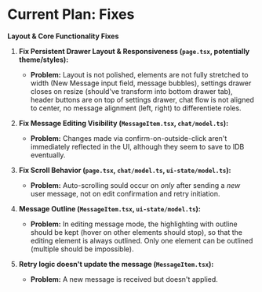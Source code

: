 # Current Plan: Fixes

**Layout & Core Functionality Fixes**

1.  **Fix Persistent Drawer Layout & Responsiveness (`page.tsx`, potentially theme/styles):**

    - **Problem:** Layout is not polished, elements are not fully stretched to width (New Message input field, message bubbles), settings drawer closes on resize (should've transform into bottom drawer tab), header buttons are on top of settings drawer, chat flow is not aligned to center, no message alignment (left, right) to differentiete roles.

2.  **Fix Message Editing Visibility (`MessageItem.tsx`, `chat/model.ts`):**

    - **Problem:** Changes made via confirm-on-outside-click aren't immediately reflected in the UI, although they seem to save to IDB eventually.

3.  **Fix Scroll Behavior (`page.tsx`, `chat/model.ts`, `ui-state/model.ts`):**
    - **Problem:** Auto-scrolling sould occur on _only_ after sending a _new_ user message, not on edit confirmation and retry initiation.
4.  **Message Outline (`MessageItem.tsx`, `ui-state/model.ts`):**

    - **Problem:** In editing message mode, the highlighting with outline should be kept (hover on other elements should stop), so that the editing element is always outlined. Only one element can be outlined (multiple should be impossible).

5.  **Retry logic doesn't update the message (`MessageItem.tsx`):**

    - **Problem:** A new message is received but doesn't applied.
